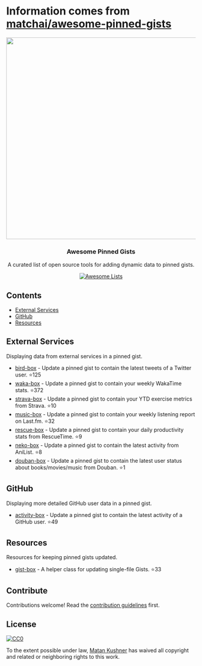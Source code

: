 # Information comes from [matchai/awesome-pinned-gists](https://github.com/matchai/awesome-pinned-gists)
<p align="center">
  <img src="https://user-images.githubusercontent.com/4658208/57482610-14f64480-7273-11e9-862e-80d9fe332311.png" width="535">
  <h3 align="center">Awesome Pinned Gists</h3>
  <p align="center">A curated list of open source tools for adding dynamic data to pinned gists.<p>
  <p align="center">
    <a href="https://awesome.re"><img src="https://awesome.re/badge.svg" alt="Awesome Lists"></a>
  </p>
</p>

## Contents

- [External Services](#external-services)
- [GitHub](#github)
- [Resources](#resources)

## External Services

Displaying data from external services in a pinned gist.

- [bird-box](https://github.com/matchai/bird-box) - Update a pinned gist to contain the latest tweets of a Twitter user. :star:125
- [waka-box](https://github.com/matchai/waka-box) - Update a pinned gist to contain your weekly WakaTime stats. :star:372
- [strava-box](https://github.com/JohnPhamous/strava-box) - Update a pinned gist to contain your YTD exercise metrics from Strava. :star:10
- [music-box](https://github.com/jacc/music-box) - Update a pinned gist to contain your weekly listening report on Last.fm. :star:32
- [rescue-box](https://github.com/joshghent/rescue-box) - Update a pinned gist to contain your daily productivity stats from RescueTime. :star:9
- [neko-box](https://github.com/RangerDigital/neko-box) - Update a pinned gist to contain the latest activity from AniList. :star:8
- [douban-box](https://github.com/CodeDaraW/douban-box) - Update a pinned gist to contain the latest user status about books/movies/music from Douban. :star:1

## GitHub

Displaying more detailed GitHub user data in a pinned gist.

- [activity-box](https://github.com/JasonEtco/activity-box) - Update a pinned gist to contain the latest activity of a GitHub user. :star:49

## Resources

Resources for keeping pinned gists updated.

- [gist-box](https://github.com/JasonEtco/gist-box) - A helper class for updating single-file Gists. :star:33

## Contribute

Contributions welcome! Read the [contribution guidelines](contributing.md) first.

## License

[![CC0](http://mirrors.creativecommons.org/presskit/buttons/88x31/svg/cc-zero.svg)](http://creativecommons.org/publicdomain/zero/1.0)

To the extent possible under law, [Matan Kushner](https://github.com/matchai) has waived all copyright and
related or neighboring rights to this work.

